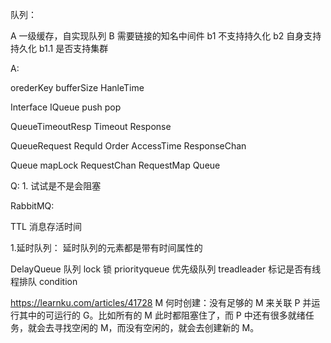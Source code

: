 队列：

  A 一级缓存，自实现队列
  B 需要链接的知名中间件
  	b1 不支持持久化
  	b2 自身支持持久化 
  	  b1.1 是否支持集群


  A:

   orederKey
   bufferSize
   HanleTime

   Interface IQueue
   	push
   	pop

   QueueTimeoutResp
   	Timeout
   	Response

   QueueRequest
   	RequId
   	Order
   	AccessTime
   	ResponseChan

   Queue
   	mapLock
   	RequestChan
   	RequestMap
   	Queue

  Q:
  	1. 试试是不是会阻塞

RabbitMQ:

TTL 消息存活时间



1.延时队列：
延时队列的元素都是带有时间属性的

DelayQueue 队列
lock 锁
priorityqueue 优先级队列
treadleader 标记是否有线程排队
condition 


https://learnku.com/articles/41728
M 何时创建：没有足够的 M 来关联 P 并运行其中的可运行的 G。比如所有的 M 此时都阻塞住了，而 P 中还有很多就绪任务，就会去寻找空闲的 M，而没有空闲的，就会去创建新的 M。